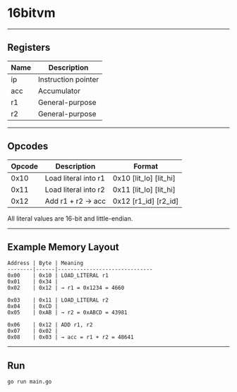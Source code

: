 # 16bitvm

---

## Registers

| Name | Description         |
| ---- | ------------------- |
| ip   | Instruction pointer |
| acc  | Accumulator         |
| r1   | General-purpose     |
| r2   | General-purpose     |

---

## Opcodes

| Opcode | Description          | Format                 |
| ------ | -------------------- | ---------------------- |
| 0x10   | Load literal into r1 | 0x10 [lit_lo] [lit_hi] |
| 0x11   | Load literal into r2 | 0x11 [lit_lo] [lit_hi] |
| 0x12   | Add r1 + r2 → acc    | 0x12 [r1_id] [r2_id]   |

All literal values are 16-bit and little-endian.

---

## Example Memory Layout

```
Address | Byte | Meaning
--------|------|------------------------------
0x00    | 0x10 | LOAD_LITERAL r1
0x01    | 0x34 |
0x02    | 0x12 | → r1 = 0x1234 = 4660

0x03    | 0x11 | LOAD_LITERAL r2
0x04    | 0xCD |
0x05    | 0xAB | → r2 = 0xABCD = 43981

0x06    | 0x12 | ADD r1, r2
0x07    | 0x02 |
0x08    | 0x03 | → acc = r1 + r2 = 48641
```

---

## Run

```bash
go run main.go
```
